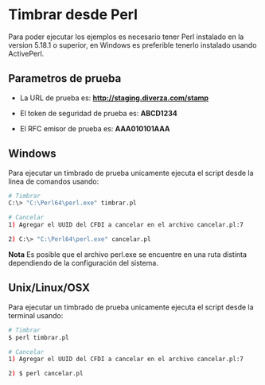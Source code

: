 # Timbrar desde Perl

Para poder ejecutar los ejemplos es necesario tener Perl instalado en la version 5.18.1 o superior, en Windows es preferible tenerlo instalado usando ActivePerl.

## Parametros de prueba

- La URL de prueba es: **http://staging.diverza.com/stamp**

- El token de seguridad de prueba es: **ABCD1234**

- El RFC emisor de prueba es: **AAA010101AAA**

## Windows
Para ejecutar un timbrado de prueba unicamente ejecuta el script desde la linea de comandos usando:

```sh
# Timbrar
C:\> "C:\Perl64\perl.exe" timbrar.pl

# Cancelar
1) Agregar el UUID del CFDI a cancelar en el archivo cancelar.pl:7

2) C:\> "C:\Perl64\perl.exe" cancelar.pl
```

**Nota** Es posible que el archivo perl.exe se encuentre en una ruta distinta dependiendo de la configuración del sistema.

## Unix/Linux/OSX
Para ejecutar un timbrado de prueba unicamente ejecuta el script desde la terminal usando:

```sh
# Timbrar
$ perl timbrar.pl

# Cancelar
1) Agregar el UUID del CFDI a cancelar en el archivo cancelar.pl:7

2) $ perl cancelar.pl
```